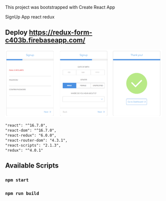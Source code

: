 This project was bootstrapped with Create React App
 
 SignUp App react redux
## Deploy https://redux-form-c403b.firebaseapp.com/
 ![Alt text](appImg.png?raw=true "AppImg")

    "react": "^16.7.0",
    "react-dom": "^16.7.0",
    "react-redux": "6.0.0",
    "react-router-dom": "4.3.1",
    "react-scripts": "2.1.3",
    "redux": "^4.0.1"

## Available Scripts

### `npm start`
### `npm run build`

